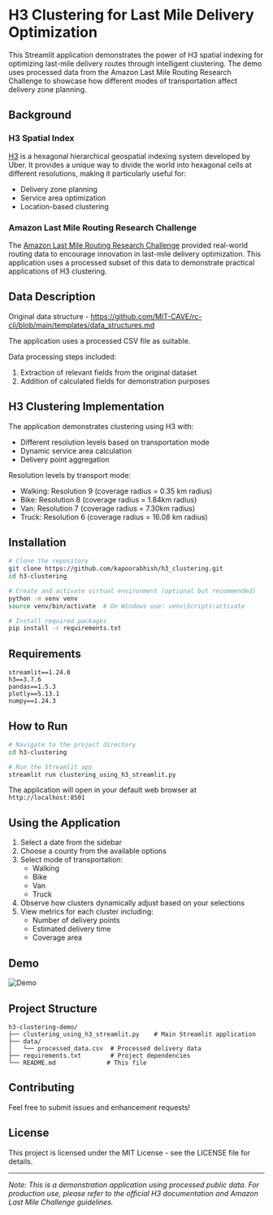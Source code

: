 # H3 Clustering for Last Mile Delivery Optimization

This Streamlit application demonstrates the power of H3 spatial indexing for optimizing last-mile delivery routes through intelligent clustering. The demo uses processed data from the Amazon Last Mile Routing Research Challenge to showcase how different modes of transportation affect delivery zone planning.

## Background

### H3 Spatial Index
[H3](https://h3geo.org/) is a hexagonal hierarchical geospatial indexing system developed by Uber. It provides a unique way to divide the world into hexagonal cells at different resolutions, making it particularly useful for:
- Delivery zone planning
- Service area optimization
- Location-based clustering

### Amazon Last Mile Routing Research Challenge
The [Amazon Last Mile Routing Research Challenge](https://aws.amazon.com/marketplace/pp/prodview-rqkdusd3nz3mw#resources) provided real-world routing data to encourage innovation in last-mile delivery optimization. This application uses a processed subset of this data to demonstrate practical applications of H3 clustering.

## Data Description
Original data structure - https://github.com/MIT-CAVE/rc-cli/blob/main/templates/data_structures.md

The application uses a processed CSV file as suitable.

Data processing steps included:
1. Extraction of relevant fields from the original dataset
2. Addition of calculated fields for demonstration purposes

## H3 Clustering Implementation

The application demonstrates clustering using H3 with:
- Different resolution levels based on transportation mode
- Dynamic service area calculation
- Delivery point aggregation

Resolution levels by transport mode:
- Walking: Resolution 9 (coverage radius = 0.35 km radius)
- Bike: Resolution 8 (coverage radius = 1.84km radius)
- Van: Resolution 7 (coverage radius = 7.30km radius)
- Truck: Resolution 6 (coverage radius = 16.08 km radius)


## Installation

```bash
# Clone the repository
git clone https://github.com/kapoorabhish/h3_clustering.git
cd h3-clustering

# Create and activate virtual environment (optional but recommended)
python -m venv venv
source venv/bin/activate  # On Windows use: venv\Scripts\activate

# Install required packages
pip install -r requirements.txt
```

## Requirements

```text
streamlit==1.24.0
h3==3.7.6
pandas==1.5.3
plotly==5.13.1
numpy==1.24.3
```

## How to Run

```bash
# Navigate to the project directory
cd h3-clustering

# Run the Streamlit app
streamlit run clustering_using_h3_streamlit.py
```

The application will open in your default web browser at `http://localhost:8501`

## Using the Application

1. Select a date from the sidebar
2. Choose a county from the available options
3. Select mode of transportation:
   - Walking
   - Bike
   - Van
   - Truck
4. Observe how clusters dynamically adjust based on your selections
5. View metrics for each cluster including:
   - Number of delivery points
   - Estimated delivery time
   - Coverage area

## Demo

![Demo](H3_Clustering.gif)

## Project Structure

```
h3-clustering-demo/
├── clustering_using_h3_streamlit.py    # Main Streamlit application
├── data/
│   └── processed_data.csv  # Processed delivery data
├── requirements.txt        # Project dependencies
└── README.md              # This file
```

## Contributing

Feel free to submit issues and enhancement requests!

## License

This project is licensed under the MIT License - see the LICENSE file for details.

---

*Note: This is a demonstration application using processed public data. For production use, please refer to the official H3 documentation and Amazon Last Mile Challenge guidelines.*